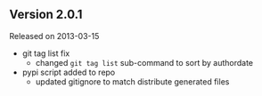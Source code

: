 
Version 2.0.1
----------------------

Released on 2013-03-15

  * git tag list fix
      * changed `git tag list` sub-command to sort by authordate
  * pypi script added to repo
      * updated gitignore to match distribute generated files

